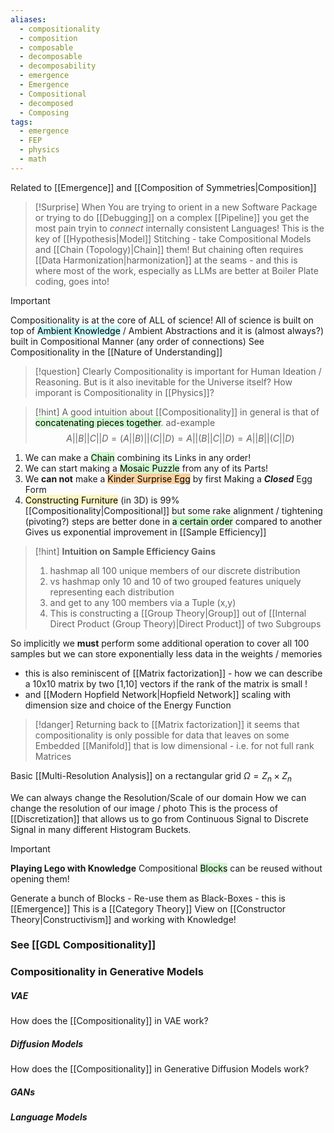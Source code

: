 ```yaml
---
aliases:
  - compositionality
  - composition
  - composable
  - decomposable
  - decomposability
  - emergence
  - Emergence
  - Compositional
  - decomposed
  - Composing
tags:
  - emergence
  - FEP
  - physics
  - math
---
```

Related to [[Emergence]] and [[Composition of Symmetries|Composition]]

>[!Surprise]
>When You are trying to orient in a new Software Package or trying to do [[Debugging]] on a complex [[Pipeline]] you get the most pain tryin to *connect* internally consistent Languages!
>This is the key of [[Hypothesis|Model]] Stitching - take Compositional Models and [[Chain (Topology)|Chain]] them! 
>But chaining often requires [[Data Harmonization|harmonization]] at the seams - and this is where most of the work, especially as LLMs are better at Boiler Plate coding, goes into!

> [!important]
> Compositionality is at the core of ALL of science!
> All of science is built on top of <mark style="background: #ABF7F7A6;">Ambient Knowledge</mark> / Ambient Abstractions and it is (almost always?) built in Compositional Manner (any order of connections)
> See Compositionality in the [[Nature of Understanding]]

> [!question]
Clearly Compositionality is important for Human Ideation / Reasoning. 
But is it also inevitable for the Universe itself? How imporant is Compositionality in [[Physics]]?

> [!hint]
> A good intuition about [[Compositionality]] in general is that of <mark style="background: #BBFABBA6;">concatenating pieces together</mark>.
> ad-example
$$A || B || C || D = (A||B)||(C||D) = A||(B||C||D)=A||B||(C||D)$$
1. We can make a <mark style="background: #BBFABBA6;">Chain</mark> combining its Links in any order!
2. We can start making a <mark style="background: #BBFABBA6;">Mosaic Puzzle</mark> from any of its Parts!
3. We **can not** make a <mark style="background: #FFB86CA6;">Kinder Surprise Egg</mark> by first Making a ***Closed*** Egg Form
4. <mark style="background: #FFF3A3A6;">Constructing Furniture</mark> (in 3D) is 99% [[Compositionality|Compositional]] but some rake alignment / tightening (pivoting?) steps are better done in <mark style="background: #BBFABBA6;">a certain order</mark> compared to another
Gives us exponential improvement in [[Sample Efficiency]]
> [!hint]
> **Intuition on Sample Efficiency Gains**
> 1. hashmap all 100 unique members of our discrete distribution
> 2. vs hashmap only 10 and 10 of two grouped features uniquely representing each distribution
> 	1. and get to any 100 members via a Tuple (x,y) 
> 	2. This is constructing a [[Group Theory|Group]] out of [[Internal Direct Product (Group Theory)|Direct Product]] of two Subgroups


So implicitly we **must** perform some additional operation to cover all 100 samples
but we can store exponentially less data in the weights / memories 
- this is also reminiscent of [[Matrix factorization]] - how we can describe a 10x10 matrix by two [1,10] vectors if the rank of the matrix is small !
- and [[Modern Hopfield Network|Hopfield Network]] scaling with dimension size and choice of the Energy Function

> [!danger]
> Returning back to [[Matrix factorization]] it seems that compositionality is only possible for data that leaves on some Embedded [[Manifold]] that is low dimensional - i.e. for not full rank Matrices

Basic [[Multi-Resolution Analysis]]
on a rectangular grid $\Omega = Z_n \times Z_n$

We can always change the Resolution/Scale of our domain
How we can change the resolution of our image / photo 
This is the process of [[Discretization]] that allows us to go from Continuous Signal to Discrete Signal in many different Histogram Buckets. 

> [!important]
> 
> **Playing Lego with Knowledge** 
> Compositional <mark style="background: #BBFABBA6;">Blocks</mark> can be reused without opening them!
> 
> Generate a bunch of Blocks - Re-use them as Black-Boxes - this is [[Emergence]]
> This is a [[Category Theory]] View on [[Constructor Theory|Constructivism]] and working with Knowledge!
### See [[GDL Compositionality]] 



### Compositionality in Generative Models

##### VAE
How does the [[Compositionality]] in VAE work?

##### Diffusion Models
How does the [[Compositionality]] in Generative Diffusion Models work?

##### GANs


##### Language Models


